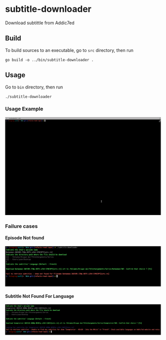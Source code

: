 # subtitle-downloader
Download subtittle from Addic7ed

## Build
To build sources to an executable, go to `src` directory, then run 

```
go build -o ../bin/subtitle-downloader .
```

## Usage
Go to `bin` directory, then run

```
./subtitle-downloader
```

### Usage Example
![demo](doc/screenshots/demo.gif)

### Failure cases
#### Episode Not found
![Episode Not Found](doc/screenshots/episode-not-found.png)

#### Subtitle Not Found For Language
![Subtitle Not Found For Language.png](doc/screenshots/subtitle-not-found-for-language.png)